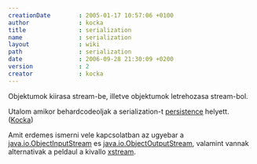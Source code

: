 ```yaml
---
creationDate        : 2005-01-17 10:57:06 +0100 
author              : kocka 
title               : serialization 
name                : serialization 
layout              : wiki 
path                : serialization 
date                : 2006-09-28 21:30:09 +0200 
version             : 2 
creator             : kocka 
---
```

Objektumok kiirasa stream-be, illetve objektumok letrehozasa stream-bol.



Utalom amikor behardcodeoljak a serialization-t [persistence](persistence.html) helyett. ([Kocka](kocka.html))

Amit erdemes ismerni vele kapcsolatban az ugyebar a [java.io.ObjectInputStream](http://docs.oracle.com/javase/7/docs/api/java/io/ObjectInputStream.html) es [java.io.ObjectOutputStream](http://docs.oracle.com/javase/7/docs/api/java/io/ObjectOutputStream.html), valamint vannak alternativak a peldaul a kivallo [xstream](xstream.html).
